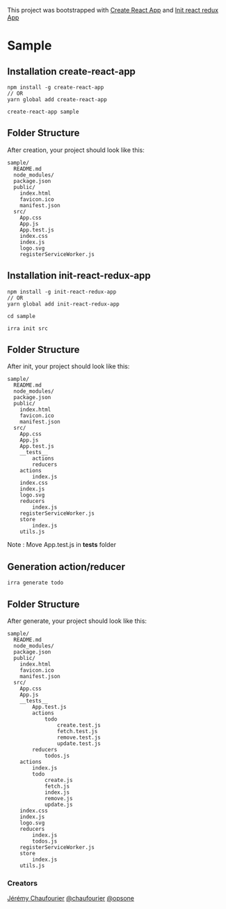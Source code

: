 This project was bootstrapped with [Create React App](https://github.com/facebookincubator/create-react-app) and [Init react redux App](https://github.com/opsone/init-react-redux-app)

# Sample

## Installation create-react-app

```
npm install -g create-react-app
// OR
yarn global add create-react-app

create-react-app sample
```

## Folder Structure

After creation, your project should look like this:

```
sample/
  README.md
  node_modules/
  package.json
  public/
    index.html
    favicon.ico
    manifest.json
  src/
    App.css
    App.js
    App.test.js
    index.css
    index.js
    logo.svg
    registerServiceWorker.js
```

## Installation init-react-redux-app

```
npm install -g init-react-redux-app
// OR
yarn global add init-react-redux-app

cd sample

irra init src
```

## Folder Structure

After init, your project should look like this:

```
sample/
  README.md
  node_modules/
  package.json
  public/
    index.html
    favicon.ico
    manifest.json
  src/
    App.css
    App.js
    App.test.js
    __tests__
    	actions
    	reducers
    actions
    	index.js
    index.css
    index.js
    logo.svg
    reducers
    	index.js
    registerServiceWorker.js
    store
    	index.js
    utils.js
```
Note : Move App.test.js in __tests__ folder

## Generation action/reducer

```
irra generate todo
```

## Folder Structure

After generate, your project should look like this:

```
sample/
  README.md
  node_modules/
  package.json
  public/
    index.html
    favicon.ico
    manifest.json
  src/
    App.css
    App.js
    __tests__
    	App.test.js
    	actions
    		todo
    			create.test.js
    			fetch.test.js
    			remove.test.js
    			update.test.js
    	reducers
    		todos.js
    actions
    	index.js
    	todo
    		create.js
    		fetch.js
    		index.js
    		remove.js
    		update.js
    index.css
    index.js
    logo.svg
    reducers
    	index.js
    	todos.js
    registerServiceWorker.js
    store
    	index.js
    utils.js
```

### Creators
[Jérémy Chaufourier](http://github.com/batosai)
[@chaufourier](https://twitter.com/chaufourier)
[@opsone](https://twitter.com/opsone)
